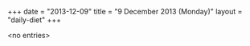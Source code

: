+++
date = "2013-12-09"
title = "9 December 2013 (Monday)"
layout = "daily-diet"
+++


\<no entries\>

